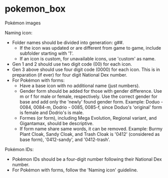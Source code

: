 # pokemon_box
Pokémon images

Naming icon:

* Folder names should be divided into generation: g##.
  * If the icon was updated or are different from game to game, include subfolder
    starting with '1'.
  * If an icon is custom, for unavailable icons, use 'custom' as name.
* Gen 1 and 2 should use two digit code (00) for each icon.
* Gen 3 above should use four digit code (0000) for each icon. This is in 
  preparation (if ever) for four digit National Dex number.
* For Pokémon with forms:
  * Have a base icon with no additional name (just numbers).
  * Gender form should be added for those with gender difference. Use m or f for
    male or female, respectively. Use the correct gender for base and add only 
    the 'newly' found gender form. Example: Doduo - 0084, 0084-m, Dodrio - 0085,
    0085-f, since Doduo's 'original' form is female and Dodrio's is male.
  * Formes (or form), including Mega Evolution, Regional variant, and Gigantamax,
    should be descriptive.
  * If form name share same words, it can be removed. Example: Burmy Plant Cloak,
    Sandy Cloak, and Trash Cloak is '0412' (considered as base form), '0412-sandy',
    and '0412-trash'.

Pokémon IDs:
* Pokémon IDs should be a four-digit number following their National Dex number.
* For Pokémon with forms, follow the 'Naming icon' guideline.
